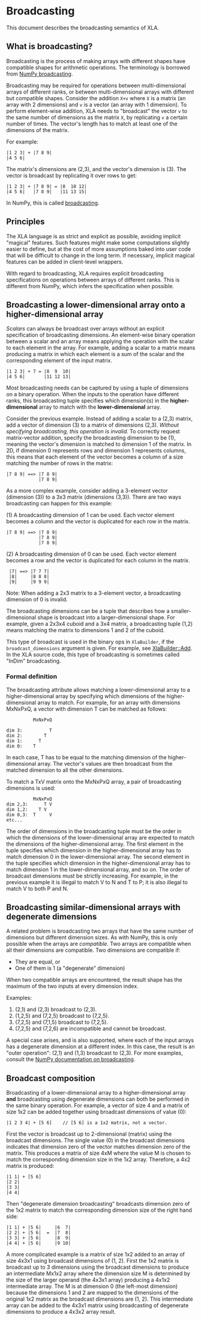 # Broadcasting

This document describes the broadcasting semantics of XLA.

## What is broadcasting?

Broadcasting is the process of making arrays with different shapes have
compatible shapes for arithmetic operations. The terminology is borrowed from
[NumPy broadcasting](http://docs.scipy.org/doc/numpy/user/basics.broadcasting.html).

Broadcasting may be required for operations between multi-dimensional arrays of
different ranks, or between multi-dimensional arrays with different but
compatible shapes. Consider the addition `X+v` where `X` is a matrix (an array
with 2 dimensions) and `v` is a vector (an array with 1 dimension). To perform
element-wise addition, XLA needs to "broadcast" the vector `v` to the same
number of dimensions as the matrix `X`, by replicating `v` a certain number of
times. The vector's length has to match at least one of the dimensions of the
matrix.

For example:

    |1 2 3| + |7 8 9|
    |4 5 6|

The matrix's dimensions are (2,3), and the vector's dimension is (3). The vector
is broadcast by replicating it over rows to get:

    |1 2 3| + |7 8 9| = |8  10 12|
    |4 5 6|   |7 8 9|   |11 13 15|

In NumPy, this is called
[broadcasting](http://docs.scipy.org/doc/numpy/user/basics.broadcasting.html).

## Principles

The XLA language is as strict and explicit as possible, avoiding implicit
"magical" features. Such features might make some computations slightly easier
to define, but at the cost of more assumptions baked into user code that will be
difficult to change in the long term. If necessary, implicit magical features
can be added in client-level wrappers.

With regard to broadcasting, XLA requires explicit broadcasting specifications
on operations between arrays of different ranks. This is different from NumPy,
which infers the specification when possible.

## Broadcasting a lower-dimensional array onto a higher-dimensional array

*Scalars* can always be broadcast over arrays without an explicit specification
of broadcasting dimensions. An element-wise binary operation between a scalar
and an array means applying the operation with the scalar to each element in the
array. For example, adding a scalar to a matrix means producing a matrix in
which each element is a sum of the scalar and the corresponding element of the
input matrix.

    |1 2 3| + 7 = |8  9  10|
    |4 5 6|       |11 12 13|

Most broadcasting needs can be captured by using a tuple of dimensions on a
binary operation. When the inputs to the operation have different ranks, this
broadcasting tuple specifies which dimension(s) in the **higher-dimensional**
array to match with the **lower-dimensional** array.

Consider the previous example. Instead of adding a scalar to a (2,3) matrix, add
a vector of dimension (3) to a matrix of dimensions (2,3). *Without specifying
broadcasting, this operation is invalid.* To correctly request matrix-vector
addition, specify the broadcasting dimension to be (1), meaning the vector's
dimension is matched to dimension 1 of the matrix. In 2D, if dimension 0
represents rows and dimension 1 represents columns, this means that each element
of the vector becomes a column of a size matching the number of rows in the
matrix:

    |7 8 9| ==> |7 8 9|
                |7 8 9|

As a more complex example, consider adding a 3-element vector (dimension (3)) to
a 3x3 matrix (dimensions (3,3)). There are two ways broadcasting can happen for
this example:

(1) A broadcasting dimension of 1 can be used. Each vector element becomes a
column and the vector is duplicated for each row in the matrix.

    |7 8 9| ==> |7 8 9|
                |7 8 9|
                |7 8 9|

(2) A broadcasting dimension of 0 can be used. Each vector element becomes a row
and the vector is duplicated for each column in the matrix.

     |7| ==> |7 7 7|
     |8|     |8 8 8|
     |9|     |9 9 9|

Note: When adding a 2x3 matrix to a 3-element vector, a broadcasting dimension
of 0 is invalid.

The broadcasting dimensions can be a tuple that describes how a
smaller-dimensional shape is broadcast into a larger-dimensional shape. For
example, given a 2x3x4 cuboid and a 3x4 matrix, a broadcasting tuple (1,2)
means matching the matrix to dimensions 1 and 2 of the cuboid.

This type of broadcast is used in the binary ops in `XlaBuilder`, if the
`broadcast_dimensions` argument is given. For example, see
[XlaBuilder::Add](https://github.com/openxla/xla/blob/main/xla/hlo/builder/xla_builder.cc).
In the XLA source code, this type of broadcasting is sometimes called "InDim"
broadcasting.

### Formal definition

The broadcasting attribute allows matching a lower-dimensional array to a
higher-dimensional array by specifying which dimensions of the
higher-dimensional array to match. For example, for an array with dimensions
MxNxPxQ, a vector with dimension T can be matched as follows:

              MxNxPxQ

    dim 3:          T
    dim 2:        T
    dim 1:      T
    dim 0:    T

In each case, T has to be equal to the matching dimension of the
higher-dimensional array. The vector's values are then broadcast from the
matched dimension to all the other dimensions.

To match a TxV matrix onto the MxNxPxQ array, a pair of broadcasting dimensions
is used:

              MxNxPxQ
    dim 2,3:      T V
    dim 1,2:    T V
    dim 0,3:  T     V
    etc...

The order of dimensions in the broadcasting tuple must be the order in which the
dimensions of the lower-dimensional array are expected to match the dimensions
of the higher-dimensional array. The first element in the tuple specifies which
dimension in the higher-dimensional array has to match dimension 0 in the
lower-dimensional array. The second element in the tuple specifies which
dimension in the higher-dimensional array has to match dimension 1 in the
lower-dimensional array, and so on. The order of broadcast dimensions must be
strictly increasing. For example, in the previous example it is illegal to
match V to N and T to P; it is also illegal to match V to both P and N.

## Broadcasting similar-dimensional arrays with degenerate dimensions

A related problem is broadcasting two arrays that have the same number of
dimensions but different dimension sizes. As with NumPy, this is only possible
when the arrays are *compatible*. Two arrays are compatible when all their
dimensions are compatible. Two dimensions are compatible if:

*   They are equal, or
*   One of them is 1 (a "degenerate" dimension)

When two compatible arrays are encountered, the result shape has the maximum of
the two inputs at every dimension index.

Examples:

1.  (2,1) and (2,3) broadcast to (2,3).
2.  (1,2,5) and (7,2,5) broadcast to (7,2,5).
3.  (7,2,5) and (7,1,5) broadcast to (7,2,5).
4.  (7,2,5) and (7,2,6) are incompatible and cannot be broadcast.

A special case arises, and is also supported, where each of the input arrays has
a degenerate dimension at a different index. In this case, the result is an
"outer operation": (2,1) and (1,3) broadcast to (2,3). For more examples,
consult the
[NumPy documentation on broadcasting](http://docs.scipy.org/doc/numpy/user/basics.broadcasting.html).

## Broadcast composition

Broadcasting of a lower-dimensional array to a higher-dimensional array **and**
broadcasting using degenerate dimensions can both be performed in the same
binary operation. For example, a vector of size 4 and a matrix of size 1x2 can
be added together using broadcast dimensions of value (0):

    |1 2 3 4| + [5 6]    // [5 6] is a 1x2 matrix, not a vector.

First the vector is broadcast up to 2-dimensional (matrix) using the broadcast
dimensions. The single value (0) in the broadcast dimensions indicates that
dimension zero of the vector matches dimension zero of the matrix. This produces
a matrix of size 4xM where the value M is chosen to match the corresponding
dimension size in the 1x2 array. Therefore, a 4x2 matrix is produced:

    |1 1| + [5 6]
    |2 2|
    |3 3|
    |4 4|

Then "degenerate dimension broadcasting" broadcasts dimension zero of the 1x2
matrix to match the corresponding dimension size of the right hand side:

    |1 1| + |5 6|     |6  7|
    |2 2| + |5 6|  =  |7  8|
    |3 3| + |5 6|     |8  9|
    |4 4| + |5 6|     |9 10|

A more complicated example is a matrix of size 1x2 added to an array of size
4x3x1 using broadcast dimensions of (1, 2). First the 1x2 matrix is broadcast up
to 3 dimensions using the broadcast dimensions to produce an intermediate Mx1x2
array where the dimension size M is determined by the size of the larger operand
(the 4x3x1 array) producing a 4x1x2 intermediate array. The M is at dimension 0
(the left-most dimension) because the dimensions 1 and 2 are mapped to the
dimensions of the original 1x2 matrix as the broadcast dimensions are (1, 2).
This intermediate array can be added to the 4x3x1 matrix using broadcasting of
degenerate dimensions to produce a 4x3x2 array result.

